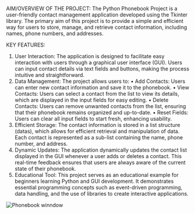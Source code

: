 AIM/OVERVIEW OF THE PROJECT:
The Python Phonebook Project is a user-friendly contact management application developed using the Tkinter library. The primary aim of this project is to provide a simple and efficient way for users to store, manage, and retrieve contact information, including names, phone numbers, and addresses.

KEY FEATURES: 
1.	User Interaction: The application is designed to facilitate easy interaction with users through a graphical user interface (GUI). Users can input contact details via text fields and buttons, making the process intuitive and straightforward.
2.	Data Management: The project allows users to:
•	Add Contacts: Users can enter new contact information and save it to the phonebook.
•	View Contacts: Users can select a contact from the list to view its details, which are displayed in the input fields for easy editing.
•	Delete Contacts: Users can remove unwanted contacts from the list, ensuring that their phonebook remains organized and up-to-date.
•	Reset Fields: Users can clear all input fields to start fresh, enhancing usability.
3.	Efficient Storage: The contact information is stored in a list structure (datas), which allows for efficient retrieval and manipulation of data. Each contact is represented as a sub-list containing the name, phone number, and address.
4.	Dynamic Updates: The application dynamically updates the contact list displayed in the GUI whenever a user adds or deletes a contact. This real-time feedback ensures that users are always aware of the current state of their phonebook.
5.	Educational Tool: This project serves as an educational example for beginners learning Python and GUI development. It demonstrates essential programming concepts such as event-driven programming, data handling, and the use of libraries to create interactive applications.

![Phonebook winndow](Phonebook/Screenshot2024-10-29022815.png)


